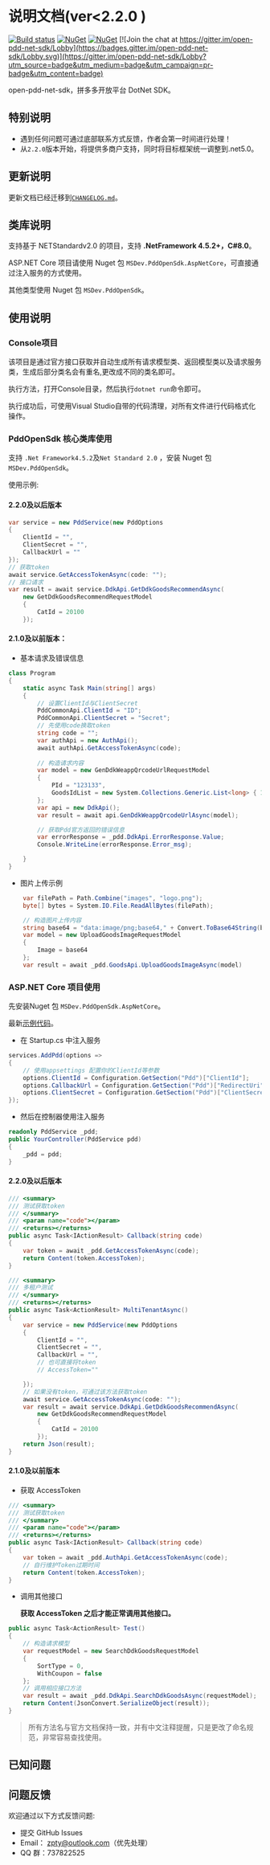 # 说明文档(ver<2.2.0 )

[![Build status](https://dev.azure.com/msdev-zpty/pdd-open-net-sdk/_apis/build/status/pdd-open-net-sdk-CI)](https://dev.azure.com/msdev-zpty/pdd-open-net-sdk/_build/latest?definitionId=1)
[![NuGet](https://img.shields.io/nuget/v/MSDev.PddOpenSdk.AspNetCore.svg?style=flat-square&label=nuget)](https://www.nuget.org/packages/MSDev.PddOpenSdk.AspNetCore/)
[![NuGet](https://img.shields.io/nuget/dt/MSDev.PddOpenSdk.AspNetCore.svg)](https://www.nuget.org/packages/MSDev.PddOpenSdk.AspNetCore/)
[![Join the chat at https://gitter.im/open-pdd-net-sdk/Lobby](https://badges.gitter.im/open-pdd-net-sdk/Lobby.svg)](https://gitter.im/open-pdd-net-sdk/Lobby?utm_source=badge&utm_medium=badge&utm_campaign=pr-badge&utm_content=badge)

open-pdd-net-sdk，拼多多开放平台 DotNet SDK。

## **特别说明**

- 遇到任何问题可通过底部联系方式反馈，作者会第一时间进行处理！
- 从`2.2.0`版本开始，将提供多商户支持，同时将目标框架统一调整到.net5.0。
## 更新说明
更新文档已经迁移到[`CHANGELOG.md`](https://github.com/niltor/open-pdd-net-sdk/blob/dev/CHANGELOG.md)。

## 类库说明

支持基于 NETStandardv2.0 的项目，支持 **.NetFramework 4.5.2+，C#8.0**。

ASP.NET Core 项目请使用 Nuget 包 `MSDev.PddOpenSdk.AspNetCore`，可直接通过注入服务的方式使用。

其他类型使用 Nuget 包 `MSDev.PddOpenSdk`。

## 使用说明

### Console项目

该项目是通过官方接口获取并自动生成所有请求模型类、返回模型类以及请求服务类，生成后部分类名会有重名,更改成不同的类名即可。

执行方法，打开Console目录，然后执行`dotnet run`命令即可。

执行成功后，可使用Visual Studio自带的代码清理，对所有文件进行代码格式化操作。

### PddOpenSdk 核心类库使用

支持 `.Net Framework4.5.2`及`Net Standard 2.0` ，安装 Nuget 包 `MSDev.PddOpenSdk`。

使用示例:

#### 2.2.0及以后版本
```csharp
var service = new PddService(new PddOptions
{
    ClientId = "",
    ClientSecret = "",
    CallbackUrl = ""
});
// 获取token
await service.GetAccessTokenAsync(code: "");
// 接口请求
var result = await service.DdkApi.GetDdkGoodsRecommendAsync(
    new GetDdkGoodsRecommendRequestModel
    {
        CatId = 20100
    });
```

#### 2.1.0及以前版本：
- 基本请求及错误信息
```csharp
class Program
{
    static async Task Main(string[] args)
    {
        // 设置ClientId与ClientSecret
        PddCommonApi.ClientId = "ID";
        PddCommonApi.ClientSecret = "Secret";
        // 先使用code换取token
        string code = "";
        var authApi = new AuthApi();
        await authApi.GetAccessTokenAsync(code);
    
        // 构造请求内容
        var model = new GenDdkWeappQrcodeUrlRequestModel
        {
            PId = "123133",
            GoodsIdList = new System.Collections.Generic.List<long> { 1122, 331323 }
        };
        var api = new DdkApi();
        var result = await api.GenDdkWeappQrcodeUrlAsync(model);

        // 获取Pdd官方返回的错误信息
        var errorResponse = _pdd.DdkApi.ErrorResponse.Value;
        Console.WriteLine(errorResponse.Error_msg);

    }
}
```

- 图片上传示例
```csharp
    var filePath = Path.Combine("images", "logo.png");
    byte[] bytes = System.IO.File.ReadAllBytes(filePath);

    // 构造图片上传内容
    string base64 = "data:image/png;base64," + Convert.ToBase64String(bytes);
    var model = new UploadGoodsImageRequestModel
    {
        Image = base64
    };
    var result = await _pdd.GoodsApi.UploadGoodsImageAsync(model)
```

### ASP.NET Core 项目使用

先安装Nuget 包 `MSDev.PddOpenSdk.AspNetCore`。

最新[示例代码](https://github.com/niltor/open-pdd-net-sdk/tree/dev/PddOpenSdk/Sample)。

- 在 Startup.cs 中注入服务

```csharp
services.AddPdd(options =>
{
    // 使用appsettings 配置你的ClientId等参数
    options.ClientId = Configuration.GetSection("Pdd")["ClientId"];
    options.CallbackUrl = Configuration.GetSection("Pdd")["RedirectUri"];
    options.ClientSecret = Configuration.GetSection("Pdd")["ClientSecret"];
});
```

- 然后在控制器使用注入服务

```csharp
readonly PddService _pdd;
public YourController(PddService pdd)
{
    _pdd = pdd;
}
```

#### 2.2.0及以后版本
```csharp
/// <summary>
/// 测试获取token
/// </summary>
/// <param name="code"></param>
/// <returns></returns>
public async Task<IActionResult> Callback(string code)
{
    var token = await _pdd.GetAccessTokenAsync(code);
    return Content(token.AccessToken);
}

/// <summary>
/// 多租户测试
/// </summary>
/// <returns></returns>
public async Task<ActionResult> MultiTenantAsync()
{
    var service = new PddService(new PddOptions
    {
        ClientId = "",
        ClientSecret = "",
        CallbackUrl = "",
        // 也可直接将token
        // AccessToken=""

    });
    // 如果没有token，可通过该方法获取token
    await service.GetAccessTokenAsync(code: "");
    var result = await service.DdkApi.GetDdkGoodsRecommendAsync(
        new GetDdkGoodsRecommendRequestModel
        {
            CatId = 20100
        });
    return Json(result);
}
```

#### 2.1.0及以前版本

- 获取 AccessToken
```csharp
/// <summary>
/// 测试获取token
/// </summary>
/// <param name="code"></param>
/// <returns></returns>
public async Task<IActionResult> Callback(string code)
{
    var token = await _pdd.AuthApi.GetAccessTokenAsync(code);
    // 自行维护Token过期时间
    return Content(token.AccessToken);
}
```

- 调用其他接口

  **获取 AccessToken 之后才能正常调用其他接口。**

```csharp
public async Task<ActionResult> Test()
{
    // 构造请求模型
    var requestModel = new SearchDdkGoodsRequestModel
    {
        SortType = 0,
        WithCoupon = false
    };
    // 调用相应接口方法
    var result = await _pdd.DdkApi.SearchDdkGoodsAsync(requestModel);
    return Content(JsonConvert.SerializeObject(result));
}
```

> 所有方法名与官方文档保持一致，并有中文注释提醒，只是更改了命名规范，非常容易查找使用。

## 已知问题

## 问题反馈

欢迎通过以下方式反馈问题:

- 提交 GitHub Issues
- Email： zpty@outlook.com（优先处理）
- QQ 群：737822525
